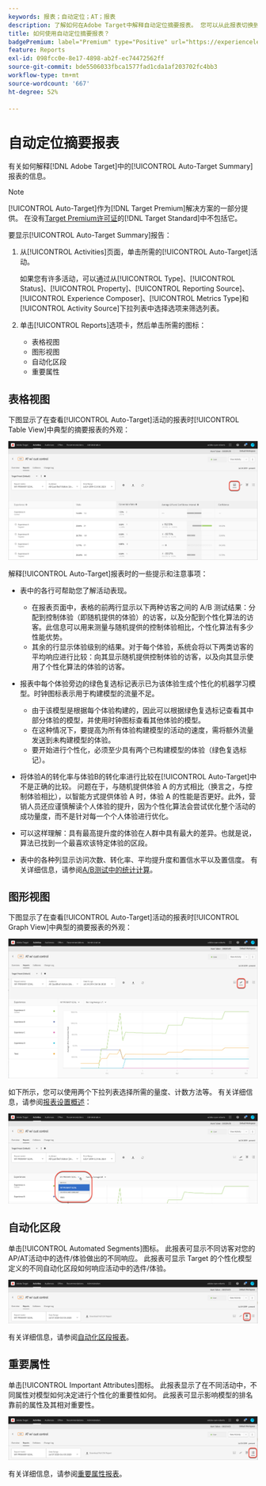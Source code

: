 ```yaml
---
keywords: 报表；自动定位；AT；报表
description: 了解如何在Adobe Target中解释自动定位摘要报表。 您可以从此报表切换到自动化区段和重要属性报表。
title: 如何使用自动定位摘要报表？
badgePremium: label="Premium" type="Positive" url="https://experienceleague.adobe.com/docs/target/using/introduction/intro.html?lang=en#premium newtab=true" tooltip="查看Target Premium中包含的内容。"
feature: Reports
exl-id: 098fcc0e-8e17-4898-ab2f-ec74472562ff
source-git-commit: bde5506033fbca1577fad1cda1af203702fc4bb3
workflow-type: tm+mt
source-wordcount: '667'
ht-degree: 52%

---
```


# 自动定位摘要报表

有关如何解释[!DNL Adobe Target]中的[!UICONTROL Auto-Target Summary]报表的信息。

>[!NOTE]
>
>[!UICONTROL Auto-Target]作为[!DNL Target Premium]解决方案的一部分提供。 在没有[Target Premium许可证](/help/main/c-intro/intro.md#premium)的[!DNL Target Standard]中不包括它。

要显示[!UICONTROL Auto-Target Summary]报告：

1. 从[!UICONTROL Activities]页面，单击所需的[!UICONTROL Auto-Target]活动。

   如果您有许多活动，可以通过从[!UICONTROL Type]、[!UICONTROL Status]、[!UICONTROL Property]、[!UICONTROL Reporting Source]、[!UICONTROL Experience Composer]、[!UICONTROL Metrics Type]和[!UICONTROL Activity Source]下拉列表中选择选项来筛选列表。

1. 单击[!UICONTROL Reports]选项卡，然后单击所需的图标：

   * 表格视图
   * 图形视图
   * 自动化区段
   * 重要属性

## 表格视图

下图显示了在查看[!UICONTROL Auto-Target]活动的报表时[!UICONTROL Table View]中典型的摘要报表的外观：

![自动定位表视图报告](/help/main/c-reports/assets/at-table-view.png)

解释[!UICONTROL Auto-Target]报表时的一些提示和注意事项：

* 表中的各行可帮助您了解活动表现。

   * 在报表页面中，表格的前两行显示以下两种访客之间的 A/B 测试结果：分配到控制体验（即随机提供的体验）的访客，以及分配到个性化算法的访客。此信息可以用来测量与随机提供的控制体验相比，个性化算法有多少性能优势。
   * 其余的行显示体验级别的结果。对于每个体验，系统会将以下两类访客的平均响应进行比较：向其显示随机提供控制体验的访客，以及向其显示使用了个性化算法的体验的访客。

* 报表中每个体验旁边的绿色复选标记表示已为该体验生成个性化的机器学习模型。时钟图标表示用于构建模型的流量不足。

   * 由于该模型是根据每个体验构建的，因此可以根据绿色复选标记查看其中部分体验的模型，并使用时钟图标查看其他体验的模型。
   * 在这种情况下，要提高为所有体验构建模型的活动的速度，需将额外流量发送到未构建模型的体验。
   * 要开始进行个性化，必须至少具有两个已构建模型的体验（绿色复选标记）。

* 将体验A的转化率与体验B的转化率进行比较在[!UICONTROL Auto-Target]中不是正确的比较。 问题在于，与随机提供体验 A 的方式相比（换言之，与控制体验相比），以智能方式提供体验 A 时，体验 A 的性能是否更好。此外，营销人员还应谨慎解读个人体验的提升，因为个性化算法会尝试优化整个活动的成功量度，而不是针对每一个个人体验进行优化。
* 可以这样理解：具有最高提升度的体验在人群中具有最大的差异。也就是说，算法已找到一个最喜欢该特定体验的区段。
* 表中的各种列显示访问次数、转化率、平均提升度和置信水平以及置信度。 有关详细信息，请参阅[A/B测试中的统计计算](/help/main/c-reports/statistical-methodology/statistical-calculations.md)。

## 图形视图

下图显示了在查看[!UICONTROL Auto-Target]活动的报表时[!UICONTROL Graph View]中典型的摘要报表的外观：

![自动定位图形视图报告](/help/main/c-reports/assets/at-graph-view.png)

如下所示，您可以使用两个下拉列表选择所需的量度、计数方法等。 有关详细信息，请参阅[报表设置概述](/help/main/c-reports/c-report-settings/report-settings.md)：

![自动定位图形视图报告](/help/main/c-reports/assets/at-graph-view-2.png)

## 自动化区段

单击[!UICONTROL Automated Segments]图标。 此报表可显示不同访客对您的AP/AT活动中的选件/体验做出的不同响应。 此报表可显示 Target 的个性化模型定义的不同自动化区段如何响应活动中的选件/体验。

![自动化区段图标](/help/main/c-reports/assets/icon-automated-sements.png)

有关详细信息，请参阅[自动化区段报表](/help/main/c-reports/c-personalization-insights-reports/automated-segments-report.md)。

## 重要属性

单击[!UICONTROL Important Attributes]图标。 此报表显示了在不同活动中，不同属性对模型如何决定进行个性化的重要性如何。 此报表可显示影响模型的排名靠前的属性及其相对重要性。

![重要属性图标](/help/main/c-reports/assets/icon-important-attributes.png)

有关详细信息，请参阅[重要属性报表](/help/main/c-reports/c-personalization-insights-reports/important-attributes-report.md)。
